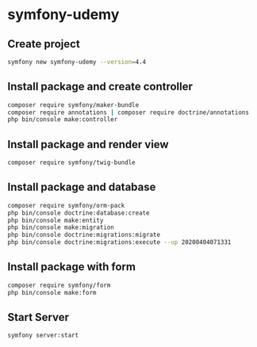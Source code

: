 # symfony-udemy

## Create project

```bash
symfony new symfony-udemy --version=4.4
```

## Install package and create controller

```bash
composer require symfony/maker-bundle
composer require annotations | composer require doctrine/annotations
php bin/console make:controller
```

## Install package and render view

```bash
composer require symfony/twig-bundle
```

## Install package and database

```bash
composer require symfony/orm-pack
php bin/console doctrine:database:create
php bin/console make:entity
php bin/console make:migration
php bin/console doctrine:migrations:migrate
php bin/console doctrine:migrations:execute --up 20200404071331
```

## Install package with form

```bash
composer require symfony/form
php bin/console make:form
```

## Start Server

```bash
symfony server:start
```